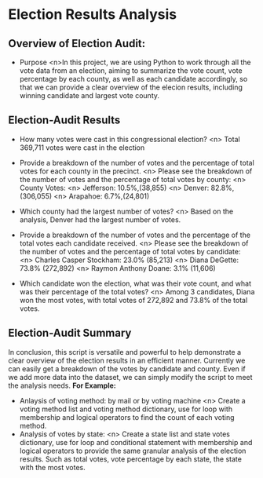 # Election Results Analysis

## Overview of Election Audit:
- Purpose
<n\>In this project, we are using Python to work through all the vote data from an election, aiming to summarize the vote count, vote percentage by each county, as well as each candidate accordingly, so that we can provide a clear overview of the elecion results, including winning candidate and largest vote county.

## Election-Audit Results
- How many votes were cast in this congressional election?
<n\> Total 369,711 votes were cast in the election

- Provide a breakdown of the number of votes and the percentage of total votes for each county in the precinct.
<n\> Please see the breakdown of the number of votes and the percentage of total votes by county:
<n\> County Votes: 
<n\> Jefferson: 10.5%,(38,855)
<n\> Denver: 82.8%,(306,055)
<n\> Arapahoe: 6.7%,(24,801)

- Which county had the largest number of votes?
<n\> Based on the analysis, Denver had the largest number of votes.

- Provide a breakdown of the number of votes and the percentage of the total votes each candidate received.
<n\> Please see the breakdown of the number of votes and the percentage of total votes by candidate:
<n\> Charles Casper Stockham: 23.0% (85,213)
<n\> Diana DeGette: 73.8% (272,892)
<n\> Raymon Anthony Doane: 3.1% (11,606)

- Which candidate won the election, what was their vote count, and what was their percentage of the total votes?
<n\> Among 3 candidates, Diana won the most votes, with total votes of 272,892 and 73.8% of the total votes.

## Election-Audit Summary
In conclusion, this script is versatile and powerful to help demonstrate a clear overview of the election results in an efficient manner. Currently we can easily get a breakdown of the votes by candidate and county. Even if we add more data into the dataset, we can simply modify the script to meet the analysis needs. 
**For Example:**
- Anlaysis of voting method: by mail or by voting machine
<n\> Create a voting method list and voting method dictionary, use for loop with membership and logical operators to find the count of each voting method.
- Analysis of votes by state: 
<n\> Create a state list and state votes dictionary, use for loop and conditional statement with membership and logical operators to provide the same granular analysis of the election results. Such as total votes, vote percentage by each state, the state with the most votes.  

